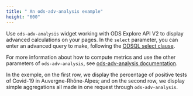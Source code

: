 ```yaml
---
title: " An ods-adv-analysis example"
height: "600"
---
```


Use `ods-adv-analysis` widget working with ODS Explore API V2 to display advanced calculations on your pages.
In the `select` parameter, you can enter an advanced query to make, following the [ODSQL select clause](https://help.opendatasoft.com/apis/ods-explore-v2/#section/Opendatasoft-Query-Language-(ODSQL)/Select-clause).

For more information about how to compute metrics and use the other parameters of `ods-adv-analysis`, see [ods-adv-analysis documentation](https://help.opendatasoft.com/widgets/#/api/ods-widgets.directive:odsAdvAnalysis).

In the exemple, on the first row, we display the percentage of positive tests of Covid-19 in Auvergne-Rhône-Alpes; and on the second row, we display simple aggregations all made in one request through  `ods-adv-analysis`. 
 
